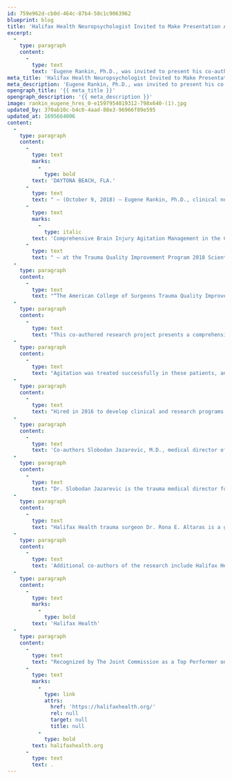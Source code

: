 ```yaml
---
id: 759e962d-cb0d-464c-87b4-50c1c9063962
blueprint: blog
title: 'Halifax Health Neuropsychologist Invited to Make Presentation At TQIP Meeting in California'
excerpt:
  -
    type: paragraph
    content:
      -
        type: text
        text: 'Eugene Rankin, Ph.D., was invited to present his co-authored research findings at the Trauma Quality Improvement Program 2018 Scientific Meeting and Training sponsored by the American College of Surgeons.'
meta_title: 'Halifax Health Neuropsychologist Invited to Make Presentation At TQIP Meeting in California'
meta_description: 'Eugene Rankin, Ph.D., was invited to present his co-authored research findings at the Trauma Quality Improvement Program 2018 Scientific Meeting and Training sponsored by the American College of Surgeons.'
opengraph_title: '{{ meta_title }}'
opengraph_description: '{{ meta_description }}'
image: rankin_eugene_hres_0-e1597954019312-798x640-(1).jpg
updated_by: 370ab10c-b4c0-4aad-88e3-96966f89e595
updated_at: 1695664006
content:
  -
    type: paragraph
    content:
      -
        type: text
        marks:
          -
            type: bold
        text: 'DAYTONA BEACH, FLA.'
      -
        type: text
        text: " – (October 9, 2018) – Eugene Rankin, Ph.D., clinical neuropsychologist and clinical researcher for both the Halifax Health Level II Trauma Center and Halifax Health|Brooks Rehabilitation – Center for Inpatient Rehabilitation, was invited to present his co-authored research findings entitled – \_"
      -
        type: text
        marks:
          -
            type: italic
        text: 'Comprehensive Brain Injury Agitation Management in the Critical Care Setting Facilitates Improved Length of Stay: A Multidisciplinary Neurobehavioral Approach'
      -
        type: text
        text: " – at the Trauma Quality Improvement Program 2018 Scientific Meeting and Training sponsored by the American College of Surgeons in Anaheim, California on November 17, 2018.\_ The research findings were accepted by the organization’s Scientific Program Committee as an oral presentation during the international conference."
  -
    type: paragraph
    content:
      -
        type: text
        text: "“The American College of Surgeons Trauma Quality Improvement Program (ACS TQIP®)\_works to elevate the quality of care for trauma patients, including here at Halifax Health, the area’s only Level II trauma center in Volusia and Flagler counties,” Dr. Rankin explains.\_ He adds, “TQIP accomplishes its work by collecting data from trauma centers across the nation, providing feedback about a program’s performance, and identifying institutional characteristics that the trauma center staff can implement to improve patient outcomes.\_ The program uses risk-adjusted benchmarking to provide the hospital with accurate national comparisons.\_ TQIP also provides education and training to help trauma center staff improve the quality of data and accurately interpret benchmark reports.”"
  -
    type: paragraph
    content:
      -
        type: text
        text: "This co-authored research project presents a comprehensive interdisciplinary approach to agitation management of persons with severe traumatic brain injury in the critical care setting.\_ Agitation following severe traumatic brain injury is a frequent component of recovery, often characterized by restlessness, impulsivity, excessive movements and repetitive behaviors.\_ The study examined consecutively admitted brain injury patients to Halifax Health’s trauma center over a six-month period.\_ Each patient’s level of agitation was accurately measured throughout their stay in the intensive care unit, and both environmental and drug treatments were used to manage agitation."
  -
    type: paragraph
    content:
      -
        type: text
        text: "Agitation was treated successfully in these patients, and most importantly, the average length of stay for these patients was significantly reduced to a stay similar to brain injury patients whose recovery was not complicated by agitation.\_ Agitation measurement of the type used in this investigation was a first in the intensive care unit setting, as was the coordinated and deliberate use of specific medications and combination of medications used to treat agitation, tailored to prevent adverse side-effects or delay recovery following brain injury."
  -
    type: paragraph
    content:
      -
        type: text
        text: "Hired in 2016 to develop clinical and research programs within the Halifax Health and Brooks Rehabilitation – Center for Inpatient Rehabilitation systems, Dr. Rankin is board certified in clinical neuropsychology through the American Board of Professional Psychology.\_ He is a graduate of St. Louis University, receiving his doctoral degree in clinical psychology in 1992.\_ Dr. Rankin completed his residency at the University of Oklahoma Health Sciences Center in 1994.\_ He has more than 30 years of clinical experience, with clinical expertise in traumatic brain injury, psychometrics, and neurodegenerative disorders.\_ He has also served as program surveyor for the Commission on Accreditation of Rehabilitation Facilities from 1999 to 2003.\_ He has authored or coauthored 13 peer reviewed articles and book chapters and 15 published abstracts in neuropsychology, and has made more than 30 scientific presentations."
  -
    type: paragraph
    content:
      -
        type: text
        text: 'Co-authors Slobodan Jazarevic, M.D., medical director of Halifax Health’s trauma program, and Halifax Health trauma surgeon Rona Altaras, M.D., will also be in attendance at the November conference.'
  -
    type: paragraph
    content:
      -
        type: text
        text: "Dr. Slobodan Jazarevic is the trauma medical director for Halifax Health and the chief executive officer of Global Trauma Systems, LLC.\_ He specializes in general, acute care and vascular surgeries.\_ He is a graduate of the University of Zagreb in Croatia and later went on to complete residencies at the Lankenau Hospital at Jefferson University in Philadelphia, followed by Vanderbilt University in Nashville.\_ He is board certified with the American Board of Surgical Critical Care, as well as the American Board of Surgery.\_ Native to Yugoslavia, Dr. Jazarevic immigrated to the United States and served with the U.S. Army.\_ He retired to the rank of colonel and is fluent in seven different languages.\_ He has participated in 29 various presentations, lectures, and scientific papers."
  -
    type: paragraph
    content:
      -
        type: text
        text: "Halifax Health trauma surgeon Dr. Rona E. Altaras is a graduate of the Medical University of Graz in Austria and completed residencies with North Shore Long Island Jewish Health System in New York and Lehigh Valley Health Network in Pennsylvania.\_ He has more than 20 years of experience."
  -
    type: paragraph
    content:
      -
        type: text
        text: 'Additional co-authors of the research include Halifax Health Trauma Analyst Meghan Thomas and Halifax Health Trauma Quality Improvement Coordinator April Quimby.'
  -
    type: paragraph
    content:
      -
        type: text
        marks:
          -
            type: bold
        text: 'Halifax Health'
  -
    type: paragraph
    content:
      -
        type: text
        text: "Recognized by The Joint Commission as a Top Performer on Key Quality Measures, Halifax Health serves Volusia and Flagler counties, providing a continuum of healthcare services through a network of organizations including a tertiary hospital, community hospital, freestanding emergency department, an urgent care, psychiatric services, a cancer treatment center with five outreach locations, the area’s largest hospice, a center for inpatient rehabilitation, outpatient rehabilitation clinics, primary care walk-in clinics, a walk-in clinic specializing in women’s health, a pediatric care community clinic, three children’s medical practices, a home healthcare agency, and an exclusive provider organization.\_ Halifax Health offers the area’s only Level II Trauma Center, Comprehensive Stroke Center, Pediatric Intensive Care Unit, Pediatric Emergency Department, Child and Adolescent Behavioral Services, complete Neurosurgical Services, OB Emergency Department and Level II Neonatal Intensive Care Unit that cares for babies born as early as 28 weeks.\_ For more information, visit "
      -
        type: text
        marks:
          -
            type: link
            attrs:
              href: 'https://halifaxhealth.org/'
              rel: null
              target: null
              title: null
          -
            type: bold
        text: halifaxhealth.org
      -
        type: text
        text: .
---
```

